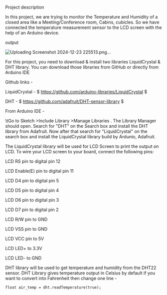 Project description

In this project, we are trying to monitor the Temperature and Humidity of a closed area like a Meeting/Conference room, Cabins, cubicles. So we have connected the temperature measurement sensor to the LCD screen with the help of an Arduino device.

output

![Uploading Screenshot 2024-12-23 225513.png…]()


For this project, you need to download & install two libraries LiquidCrystal & DHT library. You can download those libraries from GitHub or directly from Arduino IDE 

Github links - 

LiquidCrystal - $ https://github.com/arduino-libraries/LiquidCrystal $ 

DHT - $ https://github.com/adafruit/DHT-sensor-library $ 

From Arduino IDE - 

\tGo to Sketch >Include Library >Manage Libraries . The Library Manager should open. Search for "DHT" on the Search box and install the DHT library from Adafruit. Now after that search for "LiquidCrystal" on the search box and install the LiquidCrystal library build by Ardunio, Adafruit. 

The LiquidCrystal library will be used for LCD Screen to print the output on LCD. To wire your LCD screen to your board, connect the following pins: 

LCD RS pin to digital pin 12 

LCD Enable(E) pin to digital pin 11 

LCD D4 pin to digital pin 5 

LCD D5 pin to digital pin 4 

LCD D6 pin to digital pin 3 

LCD D7 pin to digital pin 2 

LCD R/W pin to GND 

LCD VSS pin to GND 

LCD VCC pin to 5V 

LCD LED+ to 3.3V 

LCD LED- to GND 

DHT library will be used to get temperature and humidity from the DHT22 sensor. DHT Library gives temperature output in Celsius by default if you want to convert into Fahrenheit then change one line - 

	float air_temp = dht.readTemperature(true); 
